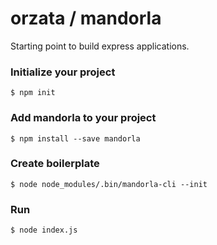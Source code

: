 # orzata / mandorla
Starting point to build express applications.

### Initialize your project
```
$ npm init
```

### Add mandorla to your project
```
$ npm install --save mandorla
```

### Create boilerplate
```
$ node node_modules/.bin/mandorla-cli --init
```

### Run
```
$ node index.js
```
